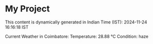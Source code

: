 # My Project

This content is dynamically generated in Indian Time (IST): 2024-11-24 16:16:18 IST


Current Weather in Coimbatore:
Temperature: 28.88 °C
Condition: haze
